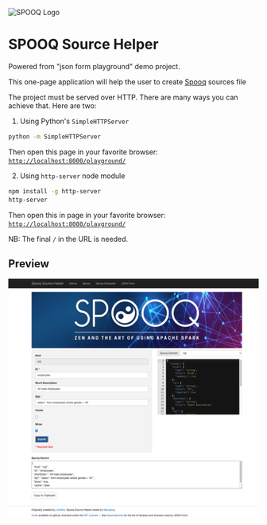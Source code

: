 ![SPOOQ Logo](https://supermariolabs.github.io/spooq/docs/assets/images/banner.png "Title")

SPOOQ Source Helper 
=========

Powered from "json form playground" demo project.

This one-page application will help the user to create [Spooq](https://github.com/supermariolabs/spooq) sources file

The project must be served over HTTP. There are many ways you can achieve that. Here are two:

1. Using Python's `SimpleHTTPServer`
```bash
python -m SimpleHTTPServer
```
Then open this page in your favorite browser:
[`http://localhost:8000/playground/`](http://localhost:8000/playground/)

2. Using `http-server` node module
```bash
npm install -g http-server
http-server
```
Then open this in page in your favorite browser:
[`http://localhost:8080/playground/`](http://localhost:8080/playground/)

NB: The final `/` in the URL is needed.

## Preview

![Preview](preview.png)
